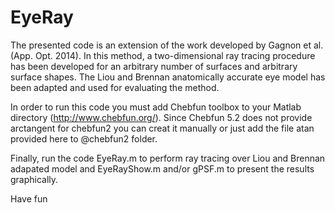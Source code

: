 # EyeRay

The presented code is an extension of the work developed by Gagnon et al. (App. Opt. 2014). In this method, a two-dimensional ray tracing procedure has been developed for an arbitrary number of surfaces and arbitrary surface shapes. The Liou and Brennan anatomically accurate eye model has been adapted and used for evaluating the method.

In order to run this code you must add Chebfun toolbox to your Matlab directory (http://www.chebfun.org/). Since Chebfun 5.2 does not provide arctangent for chebfun2 you can creat it manually or just add the file atan provided here to @chebfun2 folder.

Finally, run the code EyeRay.m to perform ray tracing over Liou and Brennan adapated model and EyeRayShow.m and/or gPSF.m to present the results graphically.

Have fun
